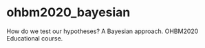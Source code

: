 # ohbm2020_bayesian
How do we test our hypotheses? A Bayesian approach. OHBM2020 Educational course.
